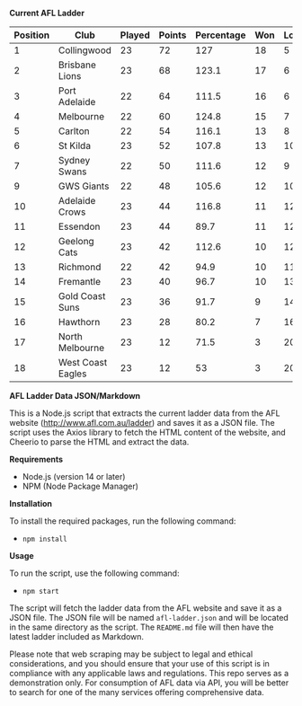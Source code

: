 **Current AFL Ladder**

| Position | Club | Played | Points | Percentage | Won | Lost | Drawn | PF | PA |
| -------- | ---- | ------ | ------ | ---------- | --- | ---- | ----- | -- | -- |
| 1 | Collingwood | 23 | 72 | 127 | 18 | 5 | 0 | 2142 | 1687 |
| 2 | Brisbane Lions | 23 | 68 | 123.1 | 17 | 6 | 0 | 2180 | 1771 |
| 3 | Port Adelaide | 22 | 64 | 111.5 | 16 | 6 | 0 | 2055 | 1843 |
| 4 | Melbourne | 22 | 60 | 124.8 | 15 | 7 | 0 | 2002 | 1604 |
| 5 | Carlton | 22 | 54 | 116.1 | 13 | 8 | 1 | 1849 | 1592 |
| 6 | St Kilda | 23 | 52 | 107.8 | 13 | 10 | 0 | 1775 | 1647 |
| 7 | Sydney Swans | 22 | 50 | 111.6 | 12 | 9 | 1 | 1994 | 1786 |
| 9 | GWS Giants | 22 | 48 | 105.6 | 12 | 10 | 0 | 1913 | 1812 |
| 10 | Adelaide Crows | 23 | 44 | 116.8 | 11 | 12 | 0 | 2193 | 1877 |
| 11 | Essendon | 23 | 44 | 89.7 | 11 | 12 | 0 | 1838 | 2050 |
| 12 | Geelong Cats | 23 | 42 | 112.6 | 10 | 12 | 1 | 2088 | 1855 |
| 13 | Richmond | 22 | 42 | 94.9 | 10 | 11 | 1 | 1793 | 1889 |
| 14 | Fremantle | 23 | 40 | 96.7 | 10 | 13 | 0 | 1835 | 1898 |
| 15 | Gold Coast Suns | 23 | 36 | 91.7 | 9 | 14 | 0 | 1839 | 2006 |
| 16 | Hawthorn | 23 | 28 | 80.2 | 7 | 16 | 0 | 1686 | 2101 |
| 17 | North Melbourne | 23 | 12 | 71.5 | 3 | 20 | 0 | 1657 | 2318 |
| 18 | West Coast Eagles | 23 | 12 | 53 | 3 | 20 | 0 | 1418 | 2674 |

**AFL Ladder Data JSON/Markdown**

This is a Node.js script that extracts the current ladder data from the AFL website (http://www.afl.com.au/ladder) and saves it as a JSON file. The script uses the Axios library to fetch the HTML content of the website, and Cheerio to parse the HTML and extract the data.

**Requirements**

- Node.js (version 14 or later)
- NPM (Node Package Manager)

**Installation**

To install the required packages, run the following command:

 - `npm install`

**Usage**

To run the script, use the following command:

 - `npm start`

The script will fetch the ladder data from the AFL website and save it as a JSON file. The JSON file will be named `afl-ladder.json` and will be located in the same directory as the script. The `README.md` file will then have the latest ladder included as Markdown.

Please note that web scraping may be subject to legal and ethical considerations, and you should ensure that your use of this script is in compliance with any applicable laws and regulations. This repo serves as a demonstration only. For consumption of AFL data via API, you will be better to search for one of the many services offering comprehensive data.
